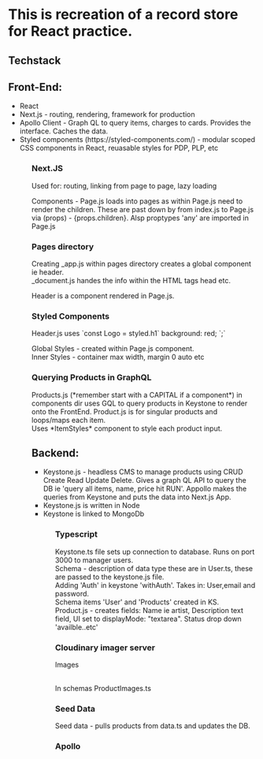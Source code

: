 # This is recreation of a record store for React practice.

## Techstack

## Front-End:

<ul>
<li>React</li>
<li>Next.js - routing, rendering, framework for production</li>
<li>Apollo Client - Graph QL to query items, charges to cards. Provides the interface. Caches the data.</li>
<li>Styled components (https://styled-components.com/) - modular scoped CSS components in React, reuasable styles for PDP, PLP, etc</li>
<ul>

### Next.JS

<p>Used for: routing, linking from page to page, lazy loading </p>

<p>Components - Page.js loads into pages as <Page> </Page> within Page.js need to render the children. These are past down by from index.js to Page.js via (props) -  {props.children}. Alsp proptypes 'any' are imported in Page.js</p>

### Pages directory

<p>
Creating _app.js within pages directory creates a global component ie header.<br>
_document.js handes the info within the HTML tags head etc. 
</p>
<p>
Header is a component rendered in Page.js.
</p>

### Styled Components

<p>
Header.js uses `const Logo = styled.h1`
  background: red;
`;` <br>

Global Styles - created within Page.js component.<br>
Inner Styles - container max width, margin 0 auto etc

</p>

### Querying Products in GraphQL

<p>
Products.js (*remember start with a CAPITAL if a component*) in components dir uses GQL to query products in Keystone to render onto the FrontEnd. Product.js is for singular products and loops/maps each item.<br>
Uses *ItemStyles* component to style each product input.
</p>

## Backend:

<ul>
<li>Keystone.js - headless CMS to manage products using CRUD  Create Read Update Delete. Gives a graph QL API to query the DB ie 'query all items, name, price hit RUN'. Appollo makes the queries from Keystone and puts the data into Next.js App.</li>
<li>Keystone.js is written in Node</li>
<li>Keystone is linked to MongoDb</li>
<ul>

### Typescript

<p>
Keystone.ts file sets up connection to database. Runs on port 3000 to manager users.<br>
Schema - description of data type these are in User.ts, these are passed to the keystone.js file.<br>
Adding 'Auth' in keystone 'withAuth'. Takes in: User,email and password.<br>
Schema items 'User' and 'Products' created in KS. <br>
Product.js - creates fields: Name ie artist, Description text field, UI set to displayMode: "textarea". Status drop down 'availble..etc'
</p>

### Cloudinary imager server

<p>Images</p><br>
In schemas ProductImages.ts

### Seed Data

<p>Seed data - pulls products from data.ts and updates the DB. 
</p>

### Apollo

<p>

</p>
